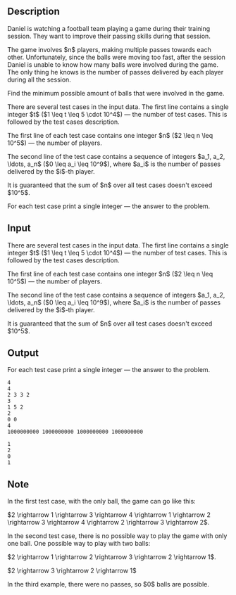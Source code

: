 ## Description

<div><p>Daniel is watching a football team playing a game during their training session. They want to improve their passing skills during that session.</p><p>The game involves $n$ players, making multiple passes towards each other. Unfortunately, since the balls were moving too fast, after the session Daniel is unable to know how many balls were involved during the game. The only thing he knows is the number of passes delivered by each player during all the session.</p><p>Find the minimum possible amount of balls that were involved in the game.</p></div><div class="input-specification"><p>There are several test cases in the input data. The first line contains a single integer $t$ ($1 \leq t \leq 5 \cdot 10^4$)&nbsp;— the number of test cases. This is followed by the test cases description.</p><p>The first line of each test case contains one integer $n$ ($2 \leq n \leq 10^5$)&nbsp;— the number of players.</p><p>The second line of the test case contains a sequence of integers $a_1, a_2, \ldots, a_n$ ($0 \leq a_i \leq 10^9$), where $a_i$ is the number of passes delivered by the $i$-th player.</p><p>It is guaranteed that the sum of $n$ over all test cases doesn't exceed $10^5$.</p></div><div class="output-specification"><p>For each test case print a single integer&nbsp;— the answer to the problem.</p></div>

## Input

<p>There are several test cases in the input data. The first line contains a single integer $t$ ($1 \leq t \leq 5 \cdot 10^4$)&nbsp;— the number of test cases. This is followed by the test cases description.</p><p>The first line of each test case contains one integer $n$ ($2 \leq n \leq 10^5$)&nbsp;— the number of players.</p><p>The second line of the test case contains a sequence of integers $a_1, a_2, \ldots, a_n$ ($0 \leq a_i \leq 10^9$), where $a_i$ is the number of passes delivered by the $i$-th player.</p><p>It is guaranteed that the sum of $n$ over all test cases doesn't exceed $10^5$.</p>

## Output

<p>For each test case print a single integer&nbsp;— the answer to the problem.</p>





```input1|2,3,6,7
4
4
2 3 3 2
3
1 5 2
2
0 0
4
1000000000 1000000000 1000000000 1000000000
```




```output1
1
2
0
1
```



## Note

<p>In the first test case, with the only ball, the game can go like this:</p><p>$2 \rightarrow 1 \rightarrow 3 \rightarrow 4 \rightarrow 1 \rightarrow 2 \rightarrow 3 \rightarrow 4 \rightarrow 2 \rightarrow 3 \rightarrow 2$.</p><p>In the second test case, there is no possible way to play the game with only one ball. One possible way to play with two balls:</p><p>$2 \rightarrow 1 \rightarrow 2 \rightarrow 3 \rightarrow 2 \rightarrow 1$.</p><p>$2 \rightarrow 3 \rightarrow 2 \rightarrow 1$</p><p>In the third example, there were no passes, so $0$ balls are possible.</p>
